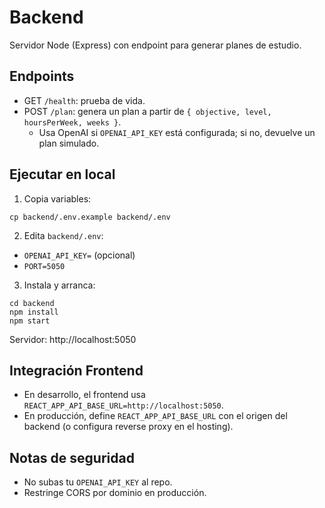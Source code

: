 # Backend

Servidor Node (Express) con endpoint para generar planes de estudio.

## Endpoints

- GET `/health`: prueba de vida.
- POST `/plan`: genera un plan a partir de `{ objective, level, hoursPerWeek, weeks }`.
  - Usa OpenAI si `OPENAI_API_KEY` está configurada; si no, devuelve un plan simulado.

## Ejecutar en local

1) Copia variables:

```
cp backend/.env.example backend/.env
```

2) Edita `backend/.env`:

- `OPENAI_API_KEY=` (opcional)
- `PORT=5050`

3) Instala y arranca:

```
cd backend
npm install
npm start
```

Servidor: http://localhost:5050

## Integración Frontend

- En desarrollo, el frontend usa `REACT_APP_API_BASE_URL=http://localhost:5050`.
- En producción, define `REACT_APP_API_BASE_URL` con el origen del backend (o configura reverse proxy en el hosting).

## Notas de seguridad

- No subas tu `OPENAI_API_KEY` al repo.
- Restringe CORS por dominio en producción.

